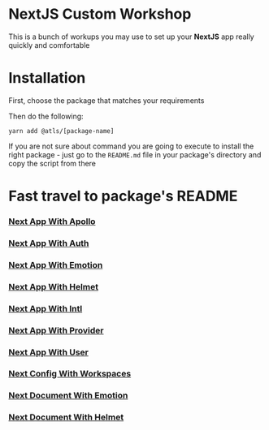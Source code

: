 # NextJS Custom Workshop

This is a bunch of workups you may use to set up your **NextJS** app really quickly and comfortable

# Installation

First, choose the package that matches your requirements

Then do the following:

`yarn add @atls/[package-name]`

If you are not sure about command you are going to execute to install the right package - just go to the `README.md` file in your package's directory and copy the script from there

# Fast travel to package's README

### [Next App With Apollo](packages/next-app-with-apollo)

### [Next App With Auth](packages/next-app-with-auth)

### [Next App With Emotion](packages/next-app-with-emotion)

### [Next App With Helmet](packages/next-app-with-helmet)

### [Next App With Intl](packages/next-app-with-intl)

### [Next App With Provider](packages/next-app-with-provider)

### [Next App With User](packages/next-app-with-user)

### [Next Config With Workspaces](packages/next-config-with-workspaces)

### [Next Document With Emotion](packages/next-document-with-emotion)

### [Next Document With Helmet](packages/next-document-with-helmet)
